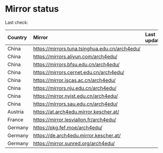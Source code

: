 <script src="./time.js"></script>
# Mirror status
Last check: <script type="text/javascript">localize(1735590161.5713866);</script>

|Country|Mirror|Last update|
|:------|:-----|:----------|
|China|https://mirrors.tuna.tsinghua.edu.cn/arch4edu/|<script type="text/javascript">localize(1735540969);</script>|
|China|https://mirrors.aliyun.com/arch4edu/|<script type="text/javascript">localize(1735540969);</script>|
|China|https://mirrors.bfsu.edu.cn/arch4edu/|<script type="text/javascript">localize(1735540969);</script>|
|China|https://mirrors.cernet.edu.cn/arch4edu/|<script type="text/javascript">localize(1735540969);</script>|
|China|https://mirror.iscas.ac.cn/arch4edu/|<script type="text/javascript">localize(1735540969);</script>|
|China|https://mirrors.nju.edu.cn/arch4edu/|<script type="text/javascript">localize(1735540969);</script>|
|China|https://mirror.nyist.edu.cn/arch4edu/|<script type="text/javascript">localize(1735540969);</script>|
|China|https://mirrors.sau.edu.cn/arch4edu/|<script type="text/javascript">localize(1731653531);</script>|
|Austria|https://at.arch4edu.mirror.kescher.at/|<script type="text/javascript">localize(1735540969);</script>|
|France|https://mirror.lesviallon.fr/arch4edu/|<script type="text/javascript">localize(1735540969);</script>|
|Germany|https://pkg.fef.moe/arch4edu/|<script type="text/javascript">localize(1735540969);</script>|
|Germany|https://de.arch4edu.mirror.kescher.at/|<script type="text/javascript">localize(1735540969);</script>|
|Germany|https://mirror.sunred.org/arch4edu/|<script type="text/javascript">localize(1735540969);</script>|

<script src="./tablefilter/tablefilter.js"></script>
<script src="./table.js"></script>